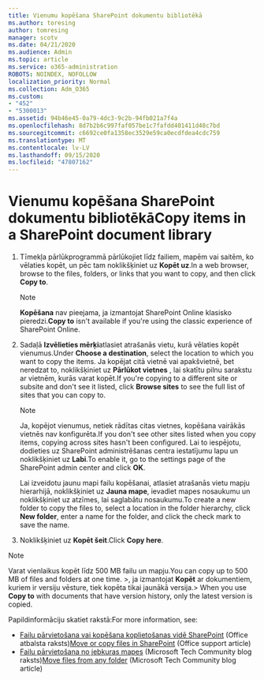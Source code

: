 ```yaml
---
title: Vienumu kopēšana SharePoint dokumentu bibliotēkā
ms.author: toresing
author: tomresing
manager: scotv
ms.date: 04/21/2020
ms.audience: Admin
ms.topic: article
ms.service: o365-administration
ROBOTS: NOINDEX, NOFOLLOW
localization_priority: Normal
ms.collection: Adm_O365
ms.custom:
- "452"
- "5300013"
ms.assetid: 94b46e45-0a79-4dc3-9c2b-94fb021a7f4a
ms.openlocfilehash: 8d7b2b6c997faf057be1c7fafdd401411d48c7bd
ms.sourcegitcommit: c6692ce0fa1358ec3529e59ca0ecdfdea4cdc759
ms.translationtype: MT
ms.contentlocale: lv-LV
ms.lasthandoff: 09/15/2020
ms.locfileid: "47807162"
---
```

# <a name="copy-items-in-a-sharepoint-document-library"></a><span data-ttu-id="61959-102">Vienumu kopēšana SharePoint dokumentu bibliotēkā</span><span class="sxs-lookup"><span data-stu-id="61959-102">Copy items in a SharePoint document library</span></span>

1. <span data-ttu-id="61959-103">Tīmekļa pārlūkprogrammā pārlūkojiet līdz failiem, mapēm vai saitēm, ko vēlaties kopēt, un pēc tam noklikšķiniet uz **Kopēt uz**.</span><span class="sxs-lookup"><span data-stu-id="61959-103">In a web browser, browse to the files, folders, or links that you want to copy, and then click **Copy to**.</span></span>

    > [!NOTE]
    > <span data-ttu-id="61959-104">**Kopēšana** nav pieejama, ja izmantojat SharePoint Online klasisko pieredzi.</span><span class="sxs-lookup"><span data-stu-id="61959-104">**Copy to** isn't available if you're using the classic experience of SharePoint Online.</span></span>
  
2. <span data-ttu-id="61959-105">Sadaļā **Izvēlieties mērķi**atlasiet atrašanās vietu, kurā vēlaties kopēt vienumus.</span><span class="sxs-lookup"><span data-stu-id="61959-105">Under **Choose a destination**, select the location to which you want to copy the items.</span></span> <span data-ttu-id="61959-106">Ja kopējat citā vietnē vai apakšvietnē, bet neredzat to, noklikšķiniet uz **Pārlūkot vietnes** , lai skatītu pilnu sarakstu ar vietnēm, kurās varat kopēt.</span><span class="sxs-lookup"><span data-stu-id="61959-106">If you're copying to a different site or subsite and don't see it listed, click **Browse sites** to see the full list of sites that you can copy to.</span></span>

    > [!NOTE]
    > <span data-ttu-id="61959-107">Ja, kopējot vienumus, netiek rādītas citas vietnes, kopēšana vairākās vietnēs nav konfigurēta.</span><span class="sxs-lookup"><span data-stu-id="61959-107">If you don't see other sites listed when you copy items, copying across sites hasn't been configured.</span></span> <span data-ttu-id="61959-108">Lai to iespējotu, dodieties uz SharePoint administrēšanas centra iestatījumu lapu un noklikšķiniet uz **Labi**.</span><span class="sxs-lookup"><span data-stu-id="61959-108">To enable it, go to the settings page of the SharePoint admin center and click **OK**.</span></span>
  
    <span data-ttu-id="61959-109">Lai izveidotu jaunu mapi failu kopēšanai, atlasiet atrašanās vietu mapju hierarhijā, noklikšķiniet uz **Jauna mape**, ievadiet mapes nosaukumu un noklikšķiniet uz atzīmes, lai saglabātu nosaukumu.</span><span class="sxs-lookup"><span data-stu-id="61959-109">To create a new folder to copy the files to, select a location in the folder hierarchy, click **New folder**, enter a name for the folder, and click the check mark to save the name.</span></span>

3. <span data-ttu-id="61959-110">Noklikšķiniet uz **Kopēt šeit**.</span><span class="sxs-lookup"><span data-stu-id="61959-110">Click **Copy here**.</span></span>

> [!NOTE]
> <span data-ttu-id="61959-111">Varat vienlaikus kopēt līdz 500 MB failu un mapju.</span><span class="sxs-lookup"><span data-stu-id="61959-111">You can copy up to 500 MB of files and folders at one time.</span></span> <span data-ttu-id="61959-112">>, ja izmantojat **Kopēt** ar dokumentiem, kuriem ir versiju vēsture, tiek kopēta tikai jaunākā versija.</span><span class="sxs-lookup"><span data-stu-id="61959-112">>  When you use **Copy to** with documents that have version history, only the latest version is copied.</span></span>
  
<span data-ttu-id="61959-113">Papildinformāciju skatiet rakstā:</span><span class="sxs-lookup"><span data-stu-id="61959-113">For more information, see:</span></span>

 - <span data-ttu-id="61959-114">[Failu pārvietošana vai kopēšana koplietošanas vidē SharePoint](https://support.office.com/article/move-or-copy-files-in-sharepoint-00e2f483-4df3-46be-a861-1f5f0c1a87bc) (Office atbalsta raksts)</span><span class="sxs-lookup"><span data-stu-id="61959-114">[Move or copy files in SharePoint](https://support.office.com/article/move-or-copy-files-in-sharepoint-00e2f483-4df3-46be-a861-1f5f0c1a87bc) (Office support article)</span></span>
 - <span data-ttu-id="61959-115">[Failu pārvietošana no jebkuras mapes](https://techcommunity.microsoft.com/t5/Microsoft-SharePoint-Blog/Now-move-files-anywhere-in-Office-365-SharePoint-and-OneDrive/ba-p/146973) (Microsoft Tech Community blog raksts)</span><span class="sxs-lookup"><span data-stu-id="61959-115">[Move files from any folder](https://techcommunity.microsoft.com/t5/Microsoft-SharePoint-Blog/Now-move-files-anywhere-in-Office-365-SharePoint-and-OneDrive/ba-p/146973) (Microsoft Tech Community blog article)</span></span>   